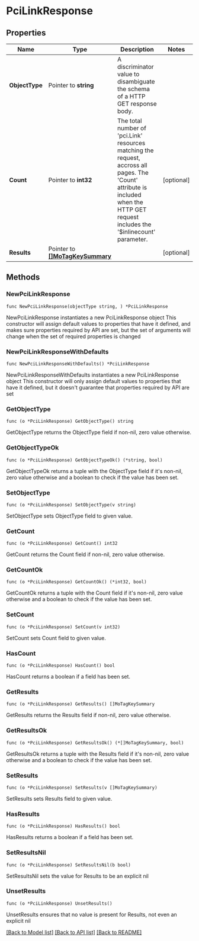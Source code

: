 # PciLinkResponse

## Properties

Name | Type | Description | Notes
------------ | ------------- | ------------- | -------------
**ObjectType** | Pointer to **string** | A discriminator value to disambiguate the schema of a HTTP GET response body. | 
**Count** | Pointer to **int32** | The total number of &#39;pci.Link&#39; resources matching the request, accross all pages. The &#39;Count&#39; attribute is included when the HTTP GET request includes the &#39;$inlinecount&#39; parameter. | [optional] 
**Results** | Pointer to [**[]MoTagKeySummary**](mo.TagKeySummary.md) |  | [optional] 

## Methods

### NewPciLinkResponse

`func NewPciLinkResponse(objectType string, ) *PciLinkResponse`

NewPciLinkResponse instantiates a new PciLinkResponse object
This constructor will assign default values to properties that have it defined,
and makes sure properties required by API are set, but the set of arguments
will change when the set of required properties is changed

### NewPciLinkResponseWithDefaults

`func NewPciLinkResponseWithDefaults() *PciLinkResponse`

NewPciLinkResponseWithDefaults instantiates a new PciLinkResponse object
This constructor will only assign default values to properties that have it defined,
but it doesn't guarantee that properties required by API are set

### GetObjectType

`func (o *PciLinkResponse) GetObjectType() string`

GetObjectType returns the ObjectType field if non-nil, zero value otherwise.

### GetObjectTypeOk

`func (o *PciLinkResponse) GetObjectTypeOk() (*string, bool)`

GetObjectTypeOk returns a tuple with the ObjectType field if it's non-nil, zero value otherwise
and a boolean to check if the value has been set.

### SetObjectType

`func (o *PciLinkResponse) SetObjectType(v string)`

SetObjectType sets ObjectType field to given value.


### GetCount

`func (o *PciLinkResponse) GetCount() int32`

GetCount returns the Count field if non-nil, zero value otherwise.

### GetCountOk

`func (o *PciLinkResponse) GetCountOk() (*int32, bool)`

GetCountOk returns a tuple with the Count field if it's non-nil, zero value otherwise
and a boolean to check if the value has been set.

### SetCount

`func (o *PciLinkResponse) SetCount(v int32)`

SetCount sets Count field to given value.

### HasCount

`func (o *PciLinkResponse) HasCount() bool`

HasCount returns a boolean if a field has been set.

### GetResults

`func (o *PciLinkResponse) GetResults() []MoTagKeySummary`

GetResults returns the Results field if non-nil, zero value otherwise.

### GetResultsOk

`func (o *PciLinkResponse) GetResultsOk() (*[]MoTagKeySummary, bool)`

GetResultsOk returns a tuple with the Results field if it's non-nil, zero value otherwise
and a boolean to check if the value has been set.

### SetResults

`func (o *PciLinkResponse) SetResults(v []MoTagKeySummary)`

SetResults sets Results field to given value.

### HasResults

`func (o *PciLinkResponse) HasResults() bool`

HasResults returns a boolean if a field has been set.

### SetResultsNil

`func (o *PciLinkResponse) SetResultsNil(b bool)`

 SetResultsNil sets the value for Results to be an explicit nil

### UnsetResults
`func (o *PciLinkResponse) UnsetResults()`

UnsetResults ensures that no value is present for Results, not even an explicit nil

[[Back to Model list]](../README.md#documentation-for-models) [[Back to API list]](../README.md#documentation-for-api-endpoints) [[Back to README]](../README.md)


